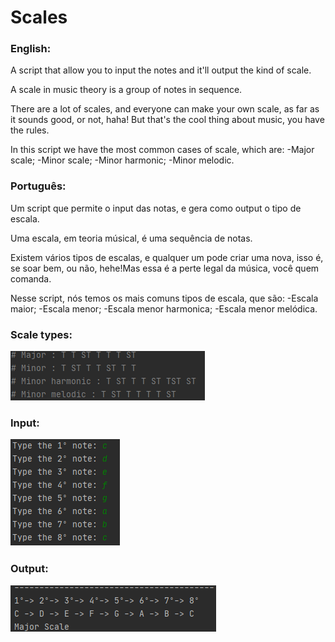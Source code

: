 # Scales
<h3>English:</h3>
<p>
 A script that allow you to input the notes and it'll output the kind of scale.

A scale in music theory is a group of notes in sequence.

There are a lot of scales, and everyone can make your own scale, as far as it sounds good, or not, haha! But that's the cool thing about music, you have the rules.

In this script we have the most common cases of scale, which are:
-Major scale;
-Minor scale;
-Minor harmonic;
-Minor melodic.

</p>

<h3>Português:</h3>
<p>
Um script que permite o input das notas, e gera como output o tipo de escala.

Uma escala, em teoria músical, é uma sequência de notas.

Existem vários tipos de escalas, e qualquer um pode criar uma nova, isso é, se soar bem, ou não, hehe!Mas essa é a perte legal da música, você quem comanda.

Nesse script, nós temos os mais comuns tipos de escala, que são:
-Escala maior;
-Escala menor;
-Escala menor harmonica;
-Escala menor melódica.
</p>
<h3>Scale types:</h3>
<img src="images/scale_types.png">
<h3>Input:</h3>
<img src="images/input.png">
<h3>Output:</h3>
<img src="images/output.png">
